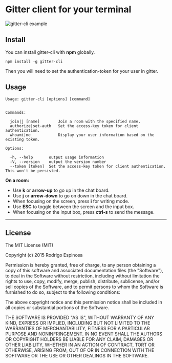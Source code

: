 # Gitter client for your terminal

![gitter-cli example](https://dl.dropboxusercontent.com/u/73676286/GitHub/gitter-cli-example-2.gif)

## Install

You can install gitter-cli with **npm** globally.

```
npm install -g gitter-cli
```

Then you will need to set the authentication-token for your user in gitter.

## Usage

```
Usage: gitter-cli [options] [command]


Commands:

  join|j [name]        Join a room with the specified name.
  authorize|set-auth   Set the access-key token for client authentication.
  whoami|me            Display your user information based on the existing token.

Options:

  -h, --help       output usage information
  -V, --version    output the version number
  --token [token]  Set the access-key token for client authentication. This won't be persisted.
```


**On a room:**

- Use **k** or **arrow-up** to go up in the chat board.
- Use **j** or **arrow-down** to go on down in the chat board.
- When focusing on the screen, press **i** for writing mode.
- Use **ESC** to toggle between the screen and the input box.
- When focusing on the input box, press **ctrl-s** to send the message.

----------

## License

The MIT License (MIT)

Copyright (c) 2015 Rodrigo Espinosa

Permission is hereby granted, free of charge, to any person obtaining a copy
of this software and associated documentation files (the "Software"), to deal
in the Software without restriction, including without limitation the rights
to use, copy, modify, merge, publish, distribute, sublicense, and/or sell
copies of the Software, and to permit persons to whom the Software is
furnished to do so, subject to the following conditions:

The above copyright notice and this permission notice shall be included in all
copies or substantial portions of the Software.

THE SOFTWARE IS PROVIDED "AS IS", WITHOUT WARRANTY OF ANY KIND, EXPRESS OR
IMPLIED, INCLUDING BUT NOT LIMITED TO THE WARRANTIES OF MERCHANTABILITY,
FITNESS FOR A PARTICULAR PURPOSE AND NONINFRINGEMENT. IN NO EVENT SHALL THE
AUTHORS OR COPYRIGHT HOLDERS BE LIABLE FOR ANY CLAIM, DAMAGES OR OTHER
LIABILITY, WHETHER IN AN ACTION OF CONTRACT, TORT OR OTHERWISE, ARISING FROM,
OUT OF OR IN CONNECTION WITH THE SOFTWARE OR THE USE OR OTHER DEALINGS IN THE
SOFTWARE.
